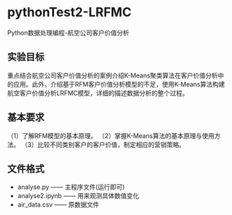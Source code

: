 # pythonTest2-LRFMC
Python数据处理编程-航空公司客户价值分析

## 实验目标
重点结合航空公司客户价值分析的案例介绍K-Means聚类算法在客户价值分析中的应用。此外，介绍基于RFM客户价值分析模型的不足，使用K-Means算法构建航空客户价值分析LRFMC模型，详细的描述数据分析的整个过程。

## 基本要求
（1）了解RFM模型的基本原理。
（2）掌握K-Means算法的基本原理与使用方法。
（3）比较不同类别客户的客户价值，制定相应的营销策略。

## 文件格式
- analyse.py —— 主程序文件(运行即可)
- analyse2.ipynb —— 用来观测具体数值变化
- air_data.csv —— 原数据文件
